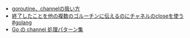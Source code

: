 - [goroutine、channelの扱い方](https://christina04.hatenablog.com/entry/2016/06/22/022240)
- [終了したことを他の複数のゴルーチンに伝えるのにチャネルのcloseを使う #golang](https://qiita.com/tenntenn/items/dd6041d630af7feeec52)
- [Go の channel 処理パターン集](https://hori-ryota.com/blog/golang-channel-pattern/)

